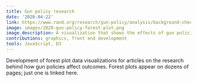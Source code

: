 ```yaml
---
title: Gun policy research
date: '2020-04-22'
link: https://www.rand.org/research/gun-policy/analysis/background-checks/violent-crime.html
image: images/2020-gun-policy-forest-plot.png
image_description: A visualization that shows the effects of gun policies on violent crime.
contributions: graphics, front end development
tools: JavaScript, D3
---
```


Development of forest plot data visualizations for articles on the research behind how gun policies affect outcomes. Forest plots appear on dozens of pages; just one is linked here.

